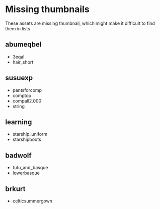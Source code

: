 # Missing thumbnails

These assets are missing thumbnail, which might make it difficult to find them in lists

## abumeqbel

* 3eqal
* hair_short

## susuexp

* pantsforcomp
* comptop
* compall2.000
* string

## learning

* starship_uniform
* starshipboots

## badwolf

* tutu_and_basque
* lowerbasque

## brkurt

* celticsummergown
